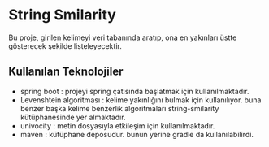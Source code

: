 # String Smilarity

Bu proje, girilen kelimeyi veri tabanında aratıp, ona en yakınları üstte gösterecek şekilde listeleyecektir.

## Kullanılan Teknolojiler
* spring boot             :   projeyi spring çatısında başlatmak için kullanılmaktadır.
* Levenshtein algoritması :   kelime yakınlığını bulmak için kullanılıyor. buna benzer başka kelime benzerlik algoritmaları string-smilarity kütüphanesinde yer almaktadır.
* univocity               :   metin dosyasıyla etkileşim için kullanılmaktadır.
* maven                   :   kütüphane deposudur. bunun yerine gradle da kullanılabilirdi.


